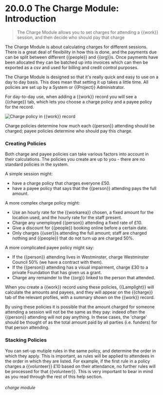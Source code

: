# 20.0.0 The Charge Module: Introduction

> The Charge Module allows you to set charges for attending a {{work}} session, and then decide who should pay that charge 

The Charge Module is about calculating charges for different sessions. There is a great deal of flexibility in how this is done, and the payments due can be split between different {{people}} and {{org}}s. Once payments have been allocated they can be batched up into invoices which can then be exported as a csv and used for billing and credit control purposes. 

The Charge Module is designed so that it's really quick and easy to use on a day to day basis. This does mean that setting it up takes a little time. All policies are set up by a System or {{Project}} Administrator.

For day-to-day use, when adding a {{work}} record you will see a {{charge}} tab, which lets you choose a charge policy and a payee policy for the record. 

![Charge policy in {{work}} record](1222a.png)

Charge policies determine how much each {{person}} attending should be charged; payee policies determine who should pay this charge. 

### Creating Policies

Both charge and payee policies can take various factors into account in their calculations. The policies you create are up to you - there are no standard policies in the system.  

A simple session might:
- have a charge policy that charges everyone £50.
- have a payee policy that says that the {{person}} attending pays the full amount. 

A more complex charge policy might: 
- Use an hourly rate for the {{workarea}} chosen, a fixed amount for the location used, and the hourly rate for the staff present.
- Charge any unemployed {{person}} attending a fixed rate of £10.
 - Give a discount for {{people}} booking online before a certain date.
 - Only charges {{user}}s attending the full amount; staff are charged nothing and {{people}} that do not turn up are charged 50%.

A more complicated payee policy might say: 
- If the {{person}} attending lives in Westminster, charge Westminster Council 50% (we have a contract with them).
- If the {{person}} attending has a visual impairment, charge £30 to a private Foundation that has given us a grant.
- Charge any remainder to the {{org}} linked to the person that attended.

When you create a {{work}} record using these policies, {{Lamplight}} will calculate the amounts and payees, and they will appear on the {{charge}} tab of the relevant profiles, with a summary shown on the {{work}} record. 

By using these policies it is possible that the amount charged for someone attending a session will not be the same as they pay: indeed often the {{person}} attending will not pay anything. In these cases, the 'charge' should be thought of as the total amount paid by all parties (i.e. funders) for that person attending. 

### Stacking Policies

You can set-up mutiple rules in the same policy, and determine the order in which they apply. This is important, as rules will be applied to attendees in the order in which they are listed. For example, if the first rule in a policy charges a {{volunteer}} £10 based on their attendance, no further rules will be processed for that {{volunteer}}.  This is very important to bear in mind as you read through the rest of this help section.


###### charge module

